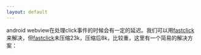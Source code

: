 ```yaml
---
layout: default
---
```


android webview在处理click事件的时候会有一定的延迟。我们可以用[fastclick](http://ftlabs.github.io/fastclick/)来解决，但[fastclick](http://ftlabs.github.io/fastclick/)未压缩23k，压缩后8k，比较重，这里有一个简易的解决方案：

<script src="https://gist.github.com/defims/9064063.js?file=android-webview-click-problem.js">
</script>
